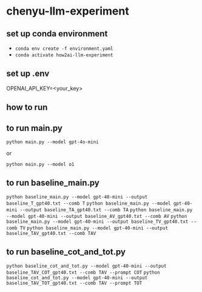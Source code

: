 # chenyu-llm-experiment

## set up conda environment

- `conda env create -f environment.yaml`
- `conda activate how2ai-llm-experiment`

## set up .env

OPENAI_API_KEY=<your_key>

## how to run

## to run main.py

`python main.py --model gpt-4o-mini`

or

`python main.py --model o1`

## to run baseline_main.py

`python baseline_main.py --model gpt-40-mini --output baseline_T_gpt40.txt --comb T`
`python baseline_main.py --model gpt-40-mini --output baseline_TA_gpt40.txt --comb TA`
`python baseline_main.py --model gpt-40-mini --output baseline_AV_gpt40.txt --comb AV`
`python baseline_main.py --model gpt-40-mini --output baseline_TV_gpt40.txt --comb TV`
`python baseline_main.py --model gpt-40-mini --output baseline_TAV_gpt40.txt --comb TAV`

## to run baseline_cot_and_tot.py

`python baseline_cot_and_tot.py --model gpt-40-mini --output baseline_TAV_COT_gpt40.txt --comb TAV --prompt COT`
`python baseline_cot_and_tot.py --model gpt-40-mini --output baseline_TAV_TOT_gpt40.txt --comb TAV --prompt TOT`
